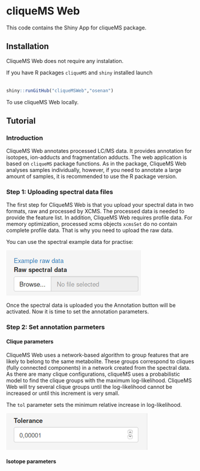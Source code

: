 # cliqueMS Web

This code contains the Shiny App for cliqueMS package.

## Installation

CliqueMS Web does not require any instalation.

If you have R packages `cliqueMS` and `shiny` installed launch

```R

shiny::runGitHub("cliqueMSWeb","osenan")
```

To use cliqueMS Web locally.

## Tutorial

### Introduction

CliqueMS Web annotates processed LC/MS data. It provides annotation
for isotopes, ion-adducts and fragmentation adducts.
The web application is based on `cliqueMS` package functions.
As in the package, CliqueMS Web analyses samples individually,
however, if you need to annotate a large amount of samples,
it is recommended to use the R package version.

### Step 1: Uploading spectral data files

The first step for CliqueMS Web is that you upload your spectral data
in two formats, raw and processed by XCMS. The processed data is
needed to provide the feature list. In addition, CliqueMS Web requires
profile data. For memory optimization, processed xcms objects `xcmsSet`
do no contain complete profile data. That is why you need to upload
the raw data.

You can use the spectral example data for practise:

![](./FigsTutorial/example.png)

Once the spectral data is uploaded you the Annotation button will be
activated. Now it is time to set the annotation parameters.

### Step 2: Set annotation parmeters

#### Clique parameters

CliqueMS Web uses a network-based algorithm to group features that are
likely to belong to the same metabolite. These groups correspond to
cliques (fully connected components) in a network created from the
spectral data. As there are many clique configurations, cliqueMS uses
a probabilistic model to find the clique groups with the maximum log-likelihood.
CliqueMS Web will try several clique groups until the log-likelihood cannot
be increased or until this increment is very small.

The `tol` parameter sets the minimum relative increase in log-likelihood.

![](./FigsTutorial/tol.png)

#### Isotope parameters